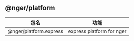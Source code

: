 ## @nger/platform

| 包名                   | 功能                      |
| ---------------------- | ------------------------- |
| @nger/platform.express | express platform for nger |
